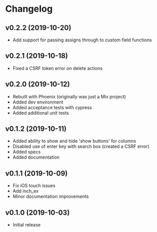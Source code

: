 # Changelog

## v0.2.2 (2019-10-20)

* Add support for passing assigns through to custom field functions

## v0.2.1 (2019-10-18)

* Fixed a CSRF token error on delete actions

## v0.2.0 (2019-10-12)

* Rebuilt with Phoenix (originally was just a Mix project)
* Added dev environment
* Added acceptance tests with cypress
* Added additional unit tests

## v0.1.2 (2019-10-11)

* Added ability to show and hide 'show buttons' for columns
* Disabled use of enter key with search box (created a CSRF error)
* Added specs
* Added documentation

## v0.1.1 (2019-10-09)

* Fix iOS touch issues
* Add inch_ex
* Minor documentation improvements


## v0.1.0 (2019-10-03)

* Initial release
